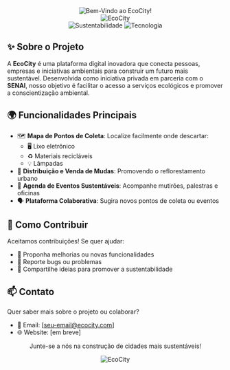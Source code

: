<div align="center">
    <img src="https://readme-typing-svg.demolab.com?font=Fira+Code&size=49&duration=4000&pause=1000&color=efeaa7&width=700&height=100&lines=Bem-Vindo+ao+EcoCity!" alt="Bem-Vindo ao EcoCity!"/>
</div>
<div align="center">
      <img src="https://github.com/user-attachments/assets/620e26c2-c251-4d79-ac17-eb176f600fb7" alt="EcoCity">
</div>

<div align="center">
  <img src="https://img.shields.io/badge/Sustentabilidade-%E2%9C%A8-green" alt="Sustentabilidade">
  <img src="https://img.shields.io/badge/Tecnologia-%F0%9F%92%BB-blue" alt="Tecnologia">
</div>

## ✨ Sobre o Projeto

A **EcoCity** é uma plataforma digital inovadora que conecta pessoas, empresas e iniciativas ambientais para construir um futuro mais sustentável. Desenvolvida como iniciativa privada em parceria com o **SENAI**, nosso objetivo é facilitar o acesso a serviços ecológicos e promover a conscientização ambiental.

## 🌍 Funcionalidades Principais

- 🗺️ **Mapa de Pontos de Coleta**: Localize facilmente onde descartar:
  - 🖥️ Lixo eletrônico
  - ♻️ Materiais recicláveis
  - 💡 Lâmpadas
- 🌳 **Distribuição e Venda de Mudas**: Promovendo o reflorestamento urbano
- 📅 **Agenda de Eventos Sustentáveis**: Acompanhe mutirões, palestras e oficinas
- 🗣️ **Plataforma Colaborativa**: Sugira novos pontos de coleta ou eventos

## 🚀 Como Contribuir

Aceitamos contribuições! Se quer ajudar:
- 👯 Proponha melhorias ou novas funcionalidades
- 🤔 Reporte bugs ou problemas
- 🌱 Compartilhe ideias para promover a sustentabilidade

## 📫 Contato

Quer saber mais sobre o projeto ou colaborar?

- 📧 Email: [seu-email@ecocity.com]
- 🌐 Website: [em breve]

<div align="center">
  <p>Junte-se a nós na construção de cidades mais sustentáveis!</p>
  <img src="https://img.shields.io/badge/%F0%9F%8C%B1-EcoCity-%2342b983" alt="EcoCity">
</div>
